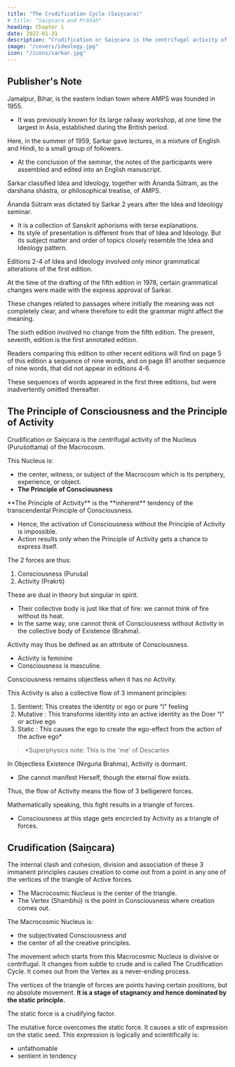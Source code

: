 ```yaml
---
title: "The Crudification Cycle (Saiṋcara)"
# title: "Saiṋcara and Práńáh"
heading: Chapter 1
date: 2022-01-31
description: "Crudification or Saiṋcara is the centrifugal activity of the Nucleus (Puruśottama) of the Macrocosm"
image: "/covers/ideology.jpg"
icon: "/icons/sarkar.jpg"
---
```


## Publisher's Note

Jamalpur, Bihar, is the eastern Indian town where AMPS was founded in 1955. 
- It was previously known for its large railway workshop, at one time the largest in Asia, established during the British period. 

Here, in the summer of 1959, Sarkar gave lectures, in a mixture of English and Hindi, to a small group of followers. 
- At the conclusion of the seminar, the notes of the participants were assembled and edited into an English manuscript. 

<!-- The manuscript was then sent to the author for any necessary additions and alterations; thereafter it was published in book form. -->

<!-- Like no other book, but rather like spiritual practice itself, Idea and Ideology methodically, in a careful sequence, expands the reader’s horizons and mind. It concludes by using the spiritual vantage that has been gained, to focus on the social problems of the earth. (The concise socio-economic precepts known as the Five Fundamental Principles of Prout made their first appearance, at least in published form, in this book.) -->

Sarkar classified Idea and Ideology, together with Ánanda Sútram, as the darshana shástra, or philosophical treatise, of AMPS. 

Ánanda Sútram was dictated by Sarkar 2 years after the Idea and Ideology seminar.
- It is a collection of Sanskrit aphorisms with terse explanations. 
- Its style of presentation is different from that of Idea and Ideology. But its subject matter and order of topics closely resemble the Idea and Ideology pattern.

Editions 2-4 of Idea and Ideology involved only minor grammatical alterations of the first edition. 

At the time of the drafting of the fifth edition in 1978, certain grammatical changes were made with the express approval of Sarkar. 

These changes related to passages where initially the meaning was not completely clear, and where therefore to edit the grammar might affect the meaning.

The sixth edition involved no change from the fifth edition. The present, seventh, edition is the first annotated edition.

Readers comparing this edition to other recent editions will find on page 5 of this edition a sequence of nine words, and on page 81 another sequence of nine words, that did not appear in editions 4-6. 

These sequences of words appeared in the first three editions, but were inadvertently omitted thereafter.

<!-- Square brackets [    ] in the text are used to indicate translations by the editors or other editorial insertions. Round brackets (    ) indicate a word or words originally given by the author. -->



## The Principle of Consciousness and the Principle of Activity

<!-- 

 -->

Crudification or Saiṋcara is the centrifugal activity of the Nucleus (Puruśottama) of the Macrocosm. 

This Nucleus is:
- the center, witness, or subject of the Macrocosm which is Its periphery, experience, or object.
- **The Principle of Consciousness** <!-- Pure -->
 <!-- or the makes the Hence this Macrocosmic Nucleus or  is --> <!-- which witnesses  counterpart of the objective Macrocosm. --> 

<!-- Puruśa or Citishakti (power of mind) is  -->


<!-- Prakrti --> **The Principle of Activity** is the **inherent** tendency of the transcendental <!-- Puruśa -->Principle of <!-- Pure --> Consciousness. 
- Hence, the activation of <!-- Pure --> Consciousness without the Principle of Activity <!-- Prakrti --> <!-- the presence of a second principle --> is impossible. 
- Action results only when the Principle of Activity <!-- Prakrti --> gets a chance to express itself. <!-- scope of expression. -->

The 2 <!-- factors --> forces are thus:

1. Consciousness (Puruśa)
2. Activity (Prakrti)

These are dual in theory but singular in spirit. 
- Their collective body is just like that of fire: we cannot think of fire without its heat. 
- In the same way, one cannot think of Consciousness <!-- Puruśa --> without Activity <!-- Prakrti --> in the collective body of Existence (Brahma).

Activity <!-- Prakrti --> may thus be defined as an attribute of Consciousness.
- Activity is feminine
- Consciousness is masculine. <!--  Puruśa. --> 

Consciousness <!-- Puruśa --> remains objectless <!-- or nirguńa --> when it has no Activity. <!-- We say that it ithere is no expressed activity of Prakrti, that is, where activity is dormant.  -->

This <!-- Prakrti --> Activity is also a collective flow of 3 immanent principles:

1. Sentient<!-- or sattva -->: This creates the identity or ego or pure “I” feeling
2. Mutative <!-- or rajah -->: This transforms identity into an active identity as the Doer “I” or active ego
3. Static <!-- or tamah -->: This causes the <!-- mutative --> ego to <!-- imbibe the results of actions of the Doer “I”, that is, by --> create the ego-effect <!-- done “I” out --> from the action of the <!-- of the Doer “I” as the results of the latter --> active ego*

> *Superphysics note: This is the 'me' of Descartes


<!-- . Prakrti is the collective name of these three principles. -->

In Objectless Existence (Nirguńa Brahma), Activity <!-- of Prakrti --> is dormant. 
- She cannot manifest Herself, though the eternal flow exists. 

Thus, the flow of Activity <!-- Prakrti --> means the flow of 3 belligerent forces. 

Mathematically speaking, this fight results in a triangle of forces.
- Consciousness <!-- Puruśa or Shiva --> at this stage gets encircled by Activity <!-- Shivánii (here Prakrti is called Shivánii) --> as a triangle of forces.


## Crudification (Saiṋcara)

The internal clash and cohesion, division and association of these 3 immanent principles causes creation to come out from a point in any one of the vertices of the triangle of Active forces. 
- The Macrocosmic Nucleus is the center of the triangle. 
- The Vertex (Shambhú) is the point in Consciousness where creation comes out.

<!--  is the Puruśa or consciousness at the vertex . The central point of the triangle is the  -->

The Macrocosmic Nucleus is:
- the subjectivated Consciousness <!-- Shiva --> and 
- the center of all the creative principles.

The movement which starts from this Macrocosmic Nucleus <!-- Puruśottama --> <!-- as the centre --> is <!-- an exterial --> divisive or centrifugal. It changes from subtle to crude and is called The Crudification Cycle<!--  Saiṋcara -->. <!--  is the name given to this particular movement in the spiritual philosophy of Ananda Marga. --> It comes out from the Vertex <!-- Shambhú --> as a never-ending process.

The vertices of the triangle of forces are points having certain positions, but no absolute movement. **It is a stage of stagnancy and hence dominated by the static principle.** 

The static force is a crudifying factor. 

The mutative force overcomes the static force. It causes a stir of expression on the static seed. This expression is logically and scientifically is:
- unfathomable <!-- in gravity -->
- sentient in tendency
